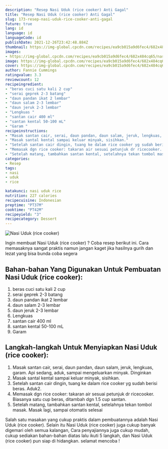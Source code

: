 ```yaml
---
description: "Resep Nasi Uduk (rice cooker) Anti Gagal"
title: "Resep Nasi Uduk (rice cooker) Anti Gagal"
slug: 173-resep-nasi-uduk-rice-cooker-anti-gagal
future: true
lang: id
language: id
languageCode: id
publishDate: 2021-12-26T23:42:48.884Z 
thumbnail: https://img-global.cpcdn.com/recipes/ea9cb015a9d6fec4/682x484cq65/nasi-uduk-rice-cooker-foto-resep-utama.png
images:
- https://img-global.cpcdn.com/recipes/ea9cb015a9d6fec4/682x484cq65/nasi-uduk-rice-cooker-foto-resep-utama.png
image: https://img-global.cpcdn.com/recipes/ea9cb015a9d6fec4/682x484cq65/nasi-uduk-rice-cooker-foto-resep-utama.png
cover: https://img-global.cpcdn.com/recipes/ea9cb015a9d6fec4/682x484cq65/nasi-uduk-rice-cooker-foto-resep-utama.png
author: Fannie Cummings
ratingvalue: 3.3
reviewcount: 12
recipeingredient:
- "beras cuci satu kali 2 cup"
- "serai geprek 2-3 batang"
- "daun pandan ikat 2 lembar"
- "daun salam 2-3 lembar"
- "daun jeruk 2-3 lembar"
- "Lengkuas "
- "santan cair 400 ml"
- "santan kental 50-100 mL"
- "Garam "
recipeinstructions:
- "Masak santan cair, serai, daun pandan, daun salam, jeruk, lengkuas, garam. Api sedang, aduk, sampai mengeluarkan minyak. Dinginkan"
- "Masak santal kental sampai keluar minyak, sisihkan."
- "Setelah santan cair dingin, tuang ke dalam rice cooker yg sudah berisi beras. Aduk2."
- "Memasak dgn rice cooker: takaran air sesuai petunjuk dr ricecooker. Biasanya satu cup beras, ditambah dgn 1.5 cup santan."
- "Setelah matang, tambahkan santan kental, setelahnya tekan tombol masak. Masak lagi, sampai otomatis selesai"
categories:
- Resep
tags:
- nasi
- uduk
- rice

katakunci: nasi uduk rice 
nutrition: 227 calories
recipecuisine: Indonesian
preptime: "PT37M"
cooktime: "PT42M"
recipeyield: "3"
recipecategory: Dessert
---
```



![Nasi Uduk (rice cooker)](https://img-global.cpcdn.com/recipes/ea9cb015a9d6fec4/682x484cq65/nasi-uduk-rice-cooker-foto-resep-utama.png)

Ingin membuat Nasi Uduk (rice cooker) ? Coba resep berikut ini. Cara memasaknya sangat praktis namun jangan kaget jika hasilnya gurih dan lezat yang bisa bunda coba segera

<!--inarticleads1-->

## Bahan-bahan Yang Digunakan Untuk Pembuatan Nasi Uduk (rice cooker):

1. beras cuci satu kali 2 cup
1. serai geprek 2-3 batang
1. daun pandan ikat 2 lembar
1. daun salam 2-3 lembar
1. daun jeruk 2-3 lembar
1. Lengkuas 
1. santan cair 400 ml
1. santan kental 50-100 mL
1. Garam 



<!--inarticleads2-->

## Langkah-langkah Untuk Menyiapkan Nasi Uduk (rice cooker):

1. Masak santan cair, serai, daun pandan, daun salam, jeruk, lengkuas, garam. Api sedang, aduk, sampai mengeluarkan minyak. Dinginkan
1. Masak santal kental sampai keluar minyak, sisihkan.
1. Setelah santan cair dingin, tuang ke dalam rice cooker yg sudah berisi beras. Aduk2.
1. Memasak dgn rice cooker: takaran air sesuai petunjuk dr ricecooker. Biasanya satu cup beras, ditambah dgn 1.5 cup santan.
1. Setelah matang, tambahkan santan kental, setelahnya tekan tombol masak. Masak lagi, sampai otomatis selesai




Salah satu masakan yang cukup praktis dalam pembuatannya adalah  Nasi Uduk (rice cooker). Selain itu  Nasi Uduk (rice cooker)  juga cukup banyak digemari oleh semua kalangan, Cara penyajiannya juga cukup mudah, cukup sediakan bahan-bahan diatas lalu ikuti 5 langkah, dan  Nasi Uduk (rice cooker)  pun siap di hidangkan. selamat mencoba !
